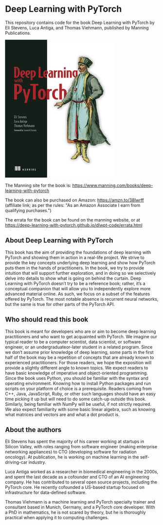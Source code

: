 # Deep Learning with PyTorch

This repository contains code for the book Deep Learning with PyTorch by Eli Stevens, Luca Antiga, and Thomas Viehmann, published by Manning Publications.

![Image of the cover for Deep Learning with PyTorch](data/Stevens-DLPy-HI.png)

The Manning site for the book is: https://www.manning.com/books/deep-learning-with-pytorch

The book can also be purchased on Amazon: https://amzn.to/38Iwrff (affiliate link; as per the rules: "As an Amazon Associate I earn from qualifying purchases.")

The errata for the book can be found on the manning website, or at https://deep-learning-with-pytorch.github.io/dlwpt-code/errata.html

## About Deep Learning with PyTorch

This book has the aim of providing the foundations of deep learning with PyTorch and
showing them in action in a real-life project. We strive to provide the key concepts underlying deep learning and show how PyTorch puts them in the hands of practitioners. In
the book, we try to provide intuition that will support further exploration, and in doing
so we selectively delve into details to show what is going on behind the curtain.
Deep Learning with PyTorch doesn’t try to be a reference book; rather, it’s a conceptual companion that will allow you to independently explore more advanced material
online. As such, we focus on a subset of the features offered by PyTorch. The most
notable absence is recurrent neural networks, but the same is true for other parts of
the PyTorch API.

## Who should read this book

This book is meant for developers who are or aim to become deep learning practitioners and who want to get acquainted with PyTorch. We imagine our typical reader
to be a computer scientist, data scientist, or software engineer, or an undergraduateor-later student in a related program. Since we don’t assume prior knowledge of deep
learning, some parts in the first half of the book may be a repetition of concepts that
are already known to experienced practitioners. For those readers, we hope the exposition will provide a slightly different angle to known topics.
 We expect readers to have basic knowledge of imperative and object-oriented programming. Since the book uses Python, you should be familiar with the syntax and
operating environment. Knowing how to install Python packages and run scripts on
your platform of choice is a prerequisite. Readers coming from C++, Java, JavaScript,
Ruby, or other such languages should have an easy time picking it up but will need to
do some catch-up outside this book. Similarly, being familiar with NumPy will be useful, if not strictly required. We also expect familiarity with some basic linear algebra,
such as knowing what matrices and vectors are and what a dot product is.

## About the authors

Eli Stevens has spent the majority of his career working at startups in Silicon Valley,
with roles ranging from software engineer (making enterprise networking appliances)
to CTO (developing software for radiation oncology). At publication, he is working
on machine learning in the self-driving-car industry.

Luca Antiga worked as a researcher in biomedical engineering in the 2000s, and
spent the last decade as a cofounder and CTO of an AI engineering company. He has
contributed to several open source projects, including the PyTorch core. He recently
cofounded a US-based startup focused on infrastructure for data-defined software.

Thomas Viehmann is a machine learning and PyTorch specialty trainer and consultant based in Munich, Germany, and a PyTorch core developer. With a PhD in
mathematics, he is not scared by theory, but he is thoroughly practical when applying
it to computing challenges.
